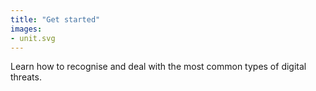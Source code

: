 ```yaml
---
title: "Get started"
images:
- unit.svg
---
```

Learn how to recognise and deal with the most common types of digital threats.

